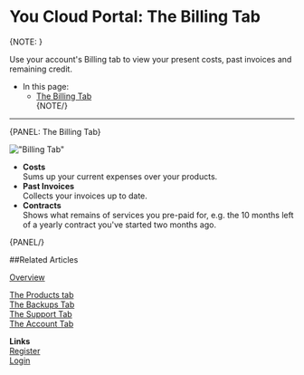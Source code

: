 # You Cloud Portal: The Billing Tab

{NOTE: }

Use your account's Billing tab to view your present costs, past invoices and remaining credit.  

* In this page:  
  * [The Billing Tab](../cloud/cloud-portal/cloud-portal#the-billing-tab)  
{NOTE/}

---

{PANEL: The Billing Tab}

!["Billing Tab"](images\portal-billing-tab.png "Billing Tab")  

* **Costs**  
  Sums up your current expenses over your products.  
* **Past Invoices**  
  Collects your invoices up to date.  
* **Contracts**  
  Shows what remains of services you pre-paid for, e.g. the 10 months left of a yearly contract you've started two months ago.  

{PANEL/}

##Related Articles

[Overview](../../cloud/cloud-overview)  
  
[The Products tab](../../cloud/portal/cloud-portal-products-tab)  
[The Backups Tab](../../cloud/portal/cloud-portal-backups-tab)  
[The Support Tab](../../cloud/portal/cloud-portal-support-tab)  
[The Account Tab](../../cloud/portal/cloud-portal-account-tab)  
  
**Links**  
[Register]( https://cloud.ravendb.net/user/register)  
[Login]( https://cloud.ravendb.net/user/login)  
